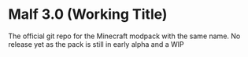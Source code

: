 # Malf 3.0 (Working Title)
The official git repo for the Minecraft modpack with the same name.
No release yet as the pack is still in early alpha and a WIP

